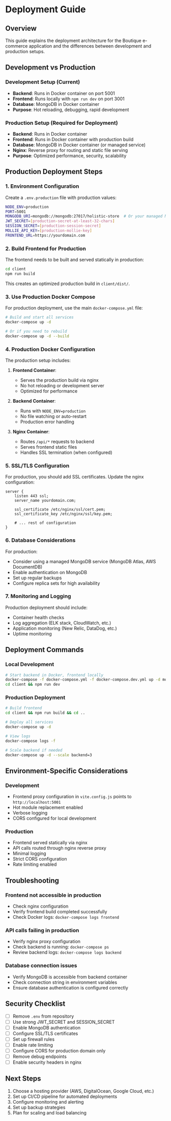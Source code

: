# Deployment Guide

## Overview

This guide explains the deployment architecture for the Boutique e-commerce application and the differences between development and production setups.

## Development vs Production

### Development Setup (Current)
- **Backend**: Runs in Docker container on port 5001
- **Frontend**: Runs locally with `npm run dev` on port 3001
- **Database**: MongoDB in Docker container
- **Purpose**: Hot reloading, debugging, rapid development

### Production Setup (Required for Deployment)
- **Backend**: Runs in Docker container
- **Frontend**: Runs in Docker container with production build
- **Database**: MongoDB in Docker container (or managed service)
- **Nginx**: Reverse proxy for routing and static file serving
- **Purpose**: Optimized performance, security, scalability

## Production Deployment Steps

### 1. Environment Configuration

Create a `.env.production` file with production values:
```bash
NODE_ENV=production
PORT=5001
MONGODB_URI=mongodb://mongodb:27017/holistic-store  # Or your managed MongoDB URL
JWT_SECRET=[production-secret-at-least-32-chars]
SESSION_SECRET=[production-session-secret]
MOLLIE_API_KEY=[production-mollie-key]
FRONTEND_URL=https://yourdomain.com
```

### 2. Build Frontend for Production

The frontend needs to be built and served statically in production:

```bash
cd client
npm run build
```

This creates an optimized production build in `client/dist/`.

### 3. Use Production Docker Compose

For production deployment, use the main `docker-compose.yml` file:

```bash
# Build and start all services
docker-compose up -d

# Or if you need to rebuild
docker-compose up -d --build
```

### 4. Production Docker Configuration

The production setup includes:

1. **Frontend Container**: 
   - Serves the production build via nginx
   - No hot reloading or development server
   - Optimized for performance

2. **Backend Container**:
   - Runs with `NODE_ENV=production`
   - No file watching or auto-restart
   - Production error handling

3. **Nginx Container**:
   - Routes `/api/*` requests to backend
   - Serves frontend static files
   - Handles SSL termination (when configured)

### 5. SSL/TLS Configuration

For production, you should add SSL certificates. Update the nginx configuration:

```nginx
server {
    listen 443 ssl;
    server_name yourdomain.com;
    
    ssl_certificate /etc/nginx/ssl/cert.pem;
    ssl_certificate_key /etc/nginx/ssl/key.pem;
    
    # ... rest of configuration
}
```

### 6. Database Considerations

For production:
- Consider using a managed MongoDB service (MongoDB Atlas, AWS DocumentDB)
- Enable authentication on MongoDB
- Set up regular backups
- Configure replica sets for high availability

### 7. Monitoring and Logging

Production deployment should include:
- Container health checks
- Log aggregation (ELK stack, CloudWatch, etc.)
- Application monitoring (New Relic, DataDog, etc.)
- Uptime monitoring

## Deployment Commands

### Local Development
```bash
# Start backend in Docker, frontend locally
docker-compose -f docker-compose.yml -f docker-compose.dev.yml up -d mongodb backend
cd client && npm run dev
```

### Production Deployment
```bash
# Build frontend
cd client && npm run build && cd ..

# Deploy all services
docker-compose up -d

# View logs
docker-compose logs -f

# Scale backend if needed
docker-compose up -d --scale backend=3
```

## Environment-Specific Considerations

### Development
- Frontend proxy configuration in `vite.config.js` points to `http://localhost:5001`
- Hot module replacement enabled
- Verbose logging
- CORS configured for local development

### Production
- Frontend served statically via nginx
- API calls routed through nginx reverse proxy
- Minimal logging
- Strict CORS configuration
- Rate limiting enabled

## Troubleshooting

### Frontend not accessible in production
- Check nginx configuration
- Verify frontend build completed successfully
- Check Docker logs: `docker-compose logs frontend`

### API calls failing in production
- Verify nginx proxy configuration
- Check backend is running: `docker-compose ps`
- Review backend logs: `docker-compose logs backend`

### Database connection issues
- Verify MongoDB is accessible from backend container
- Check connection string in environment variables
- Ensure database authentication is configured correctly

## Security Checklist

- [ ] Remove `.env` from repository
- [ ] Use strong JWT_SECRET and SESSION_SECRET
- [ ] Enable MongoDB authentication
- [ ] Configure SSL/TLS certificates
- [ ] Set up firewall rules
- [ ] Enable rate limiting
- [ ] Configure CORS for production domain only
- [ ] Remove debug endpoints
- [ ] Enable security headers in nginx

## Next Steps

1. Choose a hosting provider (AWS, DigitalOcean, Google Cloud, etc.)
2. Set up CI/CD pipeline for automated deployments
3. Configure monitoring and alerting
4. Set up backup strategies
5. Plan for scaling and load balancing